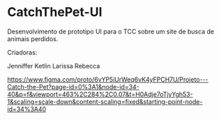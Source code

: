 # CatchThePet-UI
Desenvolvimento de prototipo UI para o TCC sobre um site de busca de animais perdidos.

Criadoras:

Jenniffer
Ketlin
Larissa 
Rebecca

https://www.figma.com/proto/6vYP5iUrWeq6vK4yFPCH7U/Projeto---Catch-the-Pet?page-id=0%3A1&node-id=34-40&p=f&viewport=463%2C284%2C0.07&t=H0Adje7oTjyYgh53-1&scaling=scale-down&content-scaling=fixed&starting-point-node-id=34%3A40
